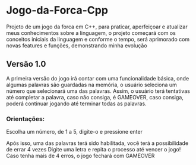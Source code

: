 # Jogo-da-Forca-Cpp
Projeto de um jogo da forca em C++, para praticar, aperfeiçoar e atualizar meus conhecimentos sobre a linguagem, o projeto começará com os conceitos iniciais da linguagem e conforme o tempo, será aprimorado com novas features e funções, demonstrando minha evolução

## Versão 1.0
A primeira versão do jogo irá contar com uma funcionalidade básica, onde algumas palavras são guardadas na memória, o usuário seleciona um número que selecionará uma das palavras. Assim, o usuário terá tentativas até completar a palavra, caso não consiga, é GAMEOVER, caso consiga, poderá continuar jogando até terminar todas as palavras.

### Orientações:
Escolha um número, de 1 a 5, digite-o e pressione enter

Após isso, uma das palavras terá sido habilitada, você terá a possibilidade de errar 4 vezes
Digite uma letra e repita o processo até vencer o jogo!
Caso tenha mais de 4 erros, o jogo fechará com GAMEOVER
